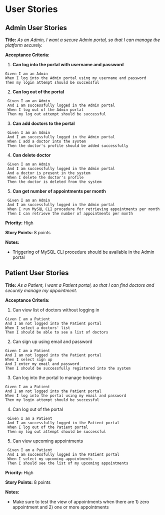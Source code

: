 # User Stories

## Admin User Stories

**Title:**
_As an Admin, I want a secure Admin portal, so that I can manage the platform securely._

**Acceptance Criteria:**
1. **Can log into the portal with username and password**
 ```gherkin
 Given I am an Admin
 When I log into the Admin portal using my username and password
 Then my login attempt should be successful
 ```
2. **Can log out of the portal**
```gherkin
 Given I am an Admin
 And I am successfully logged in the Admin portal
 When I log out of the Admin portal
 Then my log out attempt should be successful
 ```
3. **Can add doctors to the portal**
```gherkin
 Given I am an Admin
 And I am successfully logged in the Admin portal
 When I add a doctor into the system
 Then the doctor's profile should be added successfully
 ```
4. **Can delete doctor**
```gherkin
 Given I am an Admin
 And I am successfully logged in the Admin portal
 And a doctor is present in the system
 When I delete the doctor's profile
 Then the doctor is deleted from the system
 ```
5. **Can get number of appointments per month**
```gherkin
 Given I am an Admin
 And I am successfully logged in the Admin portal
 When I run MySQL CLI procedure for retrieving appointments per month
 Then I can retrieve the number of appointments per month
 ```

**Priority:** High

**Story Points:** 8 points

**Notes:**
- Triggering of MySQL CLI procedure should be available in the Admin portal

## Patient User Stories
**Title:**
_As a Patient, I want a Patient portal, so that I can find doctors and securely manage my appointment._

**Acceptance Criteria:**
1. Can view list of doctors without logging in
 ```gherkin
 Given I am a Patient
 And I am not logged into the Patient portal
 When I select a doctors' list
 Then I should be able to see a list of doctors
 ```
2. Can sign up using email and password
 ```gherkin
 Given I am a Patient
 And I am not logged into the Patient portal
 When I select sign up
 And I enter my email and password
 Then I should be successfully registered into the system
 ```
3. Can log into the portal to manage bookings
 ```gherkin
 Given I am a Patient
 And I am not logged into the Patient portal
 When I log into the portal using my email and password
 Then my login attempt should be successful
 ```
4. Can log out of the portal
```gherkin
 Given I am a Patient
 And I am successfully logged in the Patient portal
 When I log out of the Patient portal
 Then my log out attempt should be successful
 ```
5. Can view upcoming appointments
```gherkin
 Given I am a Patient
 And I am successfully logged in the Patient portal
 When I select my upcoming appointments
 Then I should see the list of my upcoming appointments
 ```

**Priority:** High

**Story Points:** 8 points

**Notes:**
- Make sure to test the view of appointments when there are 1) zero appointment and 2) one or more appointments